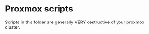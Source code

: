 # Proxmox scripts 

Scripts in this folder are generally VERY destructive of your proxmox cluster. 


